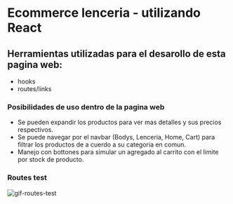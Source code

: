 # Ecommerce lenceria - utilizando React

## Herramientas utilizadas para el desarollo de esta pagina web:
- hooks
- routes/links

### Posibilidades de uso dentro de la pagina web
- Se pueden expandir los productos para ver mas detalles y sus precios respectivos. 
- Se puede navegar por el navbar (Bodys, Lenceria, Home, Cart) para filtrar los productos de a cuerdo a su categoria en comun.
- Manejo con bottones para simular un agregado al carrito con el limite por stock de producto. 

### Routes test
![gif-routes-test](https://github.com/beluirina/learning-react-proyecto/blob/main/routes-test.gif)